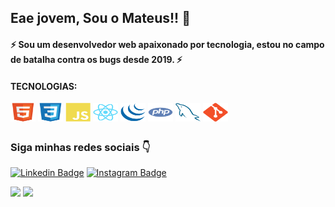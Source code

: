 ## Eae jovem, Sou o Mateus!! 👋

#### ⚡ Sou um desenvolvedor web apaixonado por tecnologia, estou no campo de batalha contra os bugs desde 2019. ⚡

#### TECNOLOGIAS:
<div style="display: inline_block">
  <img align="center" alt="Mateus-HTML" height="30" width="40" src="https://raw.githubusercontent.com/devicons/devicon/master/icons/html5/html5-original.svg">
  <img align="center" alt="Mateus-CSS" height="30" width="40" src="https://raw.githubusercontent.com/devicons/devicon/master/icons/css3/css3-original.svg">
  <img align="center" alt="Mateus-Js" height="30" width="40" src="https://raw.githubusercontent.com/devicons/devicon/master/icons/javascript/javascript-plain.svg">
  <img align="center" alt="Mateus-React" height="30" width="40" src="https://raw.githubusercontent.com/devicons/devicon/master/icons/react/react-original.svg">
  <img align="center" alt="Mateus-jq" height="30" width="40" src="https://raw.githubusercontent.com/devicons/devicon/master/icons/jquery/jquery-original.svg">
  <img align="center" alt="Mateus-php" height="30" width="40" src="https://raw.githubusercontent.com/devicons/devicon/master/icons/php/php-plain.svg">
  <img align="center" alt="Mateus-mysql" height="30" width="40" src="https://raw.githubusercontent.com/devicons/devicon/master/icons/mysql/mysql-plain.svg">
  <img align="center" alt="Mateus-GIT" height="30" width="40" src="https://raw.githubusercontent.com/devicons/devicon/master/icons/git/git-plain.svg">
</div>

##

### Siga minhas redes sociais 👇
[![Linkedin Badge](https://img.shields.io/badge/-LinkedIn-blue?style=flat-square&logo=Linkedin&logoColor=white&link=https://www.linkedin.com/in/mateus-soares-14b889127/)](https://www.linkedin.com/in/mateus-soares-santos/) [![Instagram Badge](https://img.shields.io/badge/-Instagram-red?style=flat-square&logo=Instagram&logoColor=white&link=https://www.instagram.com/mateusoaresz/)](https://www.instagram.com/mateusoaresz/) 

<div>
  <img height="180em" src="https://github-readme-stats.vercel.app/api?username=TeuSoares&show_icons=true&theme=radical&include_all_commits=true&count_private=true"/>
  <img height="180em" src="https://github-readme-stats.vercel.app/api/top-langs/?username=TeuSoares&layout=compact&langs_count=8&theme=radical"/>
</div>
